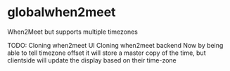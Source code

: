 # globalwhen2meet

When2Meet but supports multiple timezones

TODO:
Cloning when2meet UI
Cloning when2meet backend
Now by being able to tell timezone offset it will store a master copy of the time,
but clientside will update the display based on their time-zone
